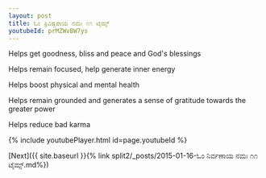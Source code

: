 ```yaml
---
layout: post
title: ಓಂ ತ್ರಿವಿಷ್ಟಪಾಯ ನಮಃ ೧೧ ಟೈಮ್ಸ್
youtubeId: prMZWvBW7ys
---
```

 
 
Helps get goodness, bliss and peace and God's blessings
 
Helps remain focused, help generate inner energy 
 
Helps boost physical and mental health 
 
Helps remain grounded and generates a sense of gratitude towards the greater power 
 
Helps reduce bad karma
 
 
 
 


{% include youtubePlayer.html id=page.youtubeId %}
 
[Next]({{ site.baseurl }}{% link  split2/_posts/2015-01-16-ಓಂ ನಿರ್ವಣಾಯ ನಮಃ ೧೧ ಟೈಮ್ಸ್.md%})
 
